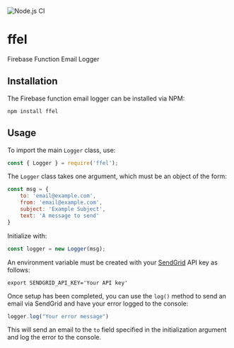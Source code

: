 ![Node.js CI](https://github.com/jaredforth/ffel/workflows/Node.js%20CI/badge.svg)

# ffel

Firebase Function Email Logger

## Installation 

The Firebase function email logger can be installed via NPM: 

```shell script
npm install ffel
```

## Usage 

To import the main `Logger` class, use: 

```javascript
const { Logger } = require('ffel');
```

The `Logger` class takes one argument, which must be an 
object of the form: 

```javascript
const msg = {
    to: 'email@example.com',
    from: 'email@example.com',
    subject: 'Example Subject',
    text: 'A message to send'
}
```

Initialize with: 

```javascript
const logger = new Logger(msg);
```

An environment variable must be created with your [SendGrid](https://sendgrid.com/) API key as follows:

```shell script
export SENDGRID_API_KEY='Your API key'
```

Once setup has been completed, you can use the `log()` method to send an email via SendGrid and have your error logged to the console: 

```javascript
logger.log("Your error message")
```

This will send an email to the `to` field specified in the 
initialization argument and log the error to the console.
